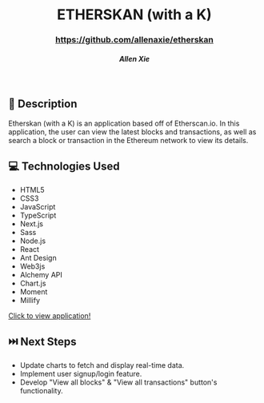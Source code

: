 # <h1 align="center"> ETHERSKAN (with a K) </h1>
 #### <h3 align="center">https://github.com/allenaxie/etherskan</h3>
 <h5 align="center">Allen Xie</h5>

<br>

## 📝 Description

Etherskan (with a K) is an application based off of Etherscan.io. In this application, the user can view the latest blocks and transactions, as well as search a block or transaction in the Ethereum network to view its details.


## 💻 Technologies Used 

- HTML5
- CSS3
- JavaScript
- TypeScript
- Next.js
- Sass
- Node.js
- React
- Ant Design
- Web3js
- Alchemy API
- Chart.js
- Moment
- Millify


<a href="https://etherskan.netlify.app/" target="_blank"> Click to view application! </a>

## ⏭️ Next Steps

- Update charts to fetch and display real-time data.
- Implement user signup/login feature.
- Develop "View all blocks" & "View all transactions" button's functionality.
